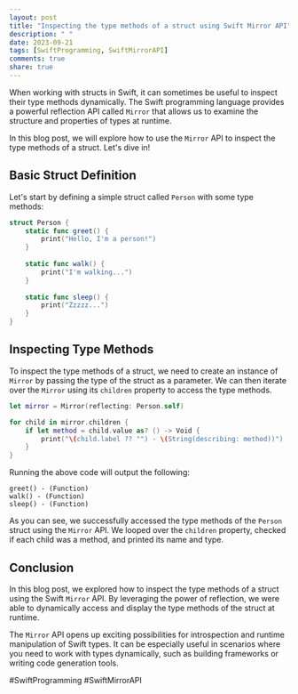 ```yaml
---
layout: post
title: "Inspecting the type methods of a struct using Swift Mirror API"
description: " "
date: 2023-09-21
tags: [SwiftProgramming, SwiftMirrorAPI]
comments: true
share: true
---
```


When working with structs in Swift, it can sometimes be useful to inspect their type methods dynamically. The Swift programming language provides a powerful reflection API called `Mirror` that allows us to examine the structure and properties of types at runtime.

In this blog post, we will explore how to use the `Mirror` API to inspect the type methods of a struct. Let's dive in!

## Basic Struct Definition

Let's start by defining a simple struct called `Person` with some type methods:

```swift
struct Person {
    static func greet() {
        print("Hello, I'm a person!")
    }
    
    static func walk() {
        print("I'm walking...")
    }
    
    static func sleep() {
        print("Zzzzz...")
    }
}
```

## Inspecting Type Methods

To inspect the type methods of a struct, we need to create an instance of `Mirror` by passing the type of the struct as a parameter. We can then iterate over the `Mirror` using its `children` property to access the type methods.

```swift
let mirror = Mirror(reflecting: Person.self)

for child in mirror.children {
    if let method = child.value as? () -> Void {
        print("\(child.label ?? "") - \(String(describing: method))")
    }
}
```

Running the above code will output the following:

```
greet() - (Function)
walk() - (Function)
sleep() - (Function)
```

As you can see, we successfully accessed the type methods of the `Person` struct using the `Mirror` API. We looped over the `children` property, checked if each child was a method, and printed its name and type.

## Conclusion

In this blog post, we explored how to inspect the type methods of a struct using the Swift `Mirror` API. By leveraging the power of reflection, we were able to dynamically access and display the type methods of the struct at runtime.

The `Mirror` API opens up exciting possibilities for introspection and runtime manipulation of Swift types. It can be especially useful in scenarios where you need to work with types dynamically, such as building frameworks or writing code generation tools.

#SwiftProgramming #SwiftMirrorAPI